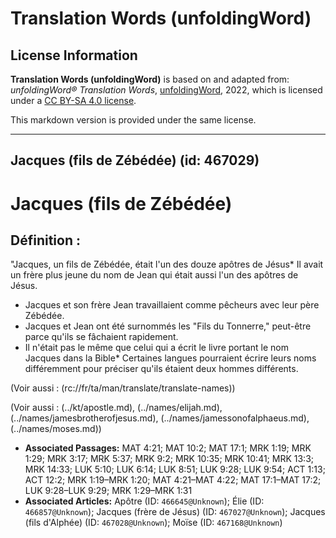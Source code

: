 # Translation Words (unfoldingWord)

## License Information

**Translation Words (unfoldingWord)** is based on and adapted from: _unfoldingWord® Translation Words_, [unfoldingWord](https://unfoldingword.org/utw), 2022, which is licensed under a [CC BY-SA 4.0 license](https://creativecommons.org/licenses/by-sa/4.0/legalcode.en).

This markdown version is provided under the same license.



--------------------------------

## Jacques (fils de Zébédée) (id: 467029)

Jacques (fils de Zébédée)
=========================

Définition :
------------

"Jacques, un fils de Zébédée, était l'un des douze apôtres de Jésus\* Il avait un frère plus jeune du nom de Jean qui était aussi l'un des apôtres de Jésus.

* Jacques et son frère Jean travaillaient comme pêcheurs avec leur père Zébédée.
* Jacques et Jean ont été surnommés les "Fils du Tonnerre," peut\-être parce qu'ils se fâchaient rapidement.
* Il n'était pas le même que celui qui a écrit le livre portant le nom Jacques dans la Bible\* Certaines langues pourraient écrire leurs noms différemment pour préciser qu'ils étaient deux hommes différents.

(Voir aussi : (rc://fr/ta/man/translate/translate\-names))

(Voir aussi : (../kt/apostle.md), (../names/elijah.md), (../names/jamesbrotherofjesus.md), (../names/jamessonofalphaeus.md), (../names/moses.md))

* **Associated Passages:** MAT 4:21; MAT 10:2; MAT 17:1; MRK 1:19; MRK 1:29; MRK 3:17; MRK 5:37; MRK 9:2; MRK 10:35; MRK 10:41; MRK 13:3; MRK 14:33; LUK 5:10; LUK 6:14; LUK 8:51; LUK 9:28; LUK 9:54; ACT 1:13; ACT 12:2; MRK 1:19–MRK 1:20; MAT 4:21–MAT 4:22; MAT 17:1–MAT 17:2; LUK 9:28–LUK 9:29; MRK 1:29–MRK 1:31
* **Associated Articles:** Apôtre (ID: `466645@Unknown`); Élie (ID: `466857@Unknown`); Jacques (frère de Jésus) (ID: `467027@Unknown`); Jacques (fils d'Alphée) (ID: `467028@Unknown`); Moïse (ID: `467168@Unknown`)

